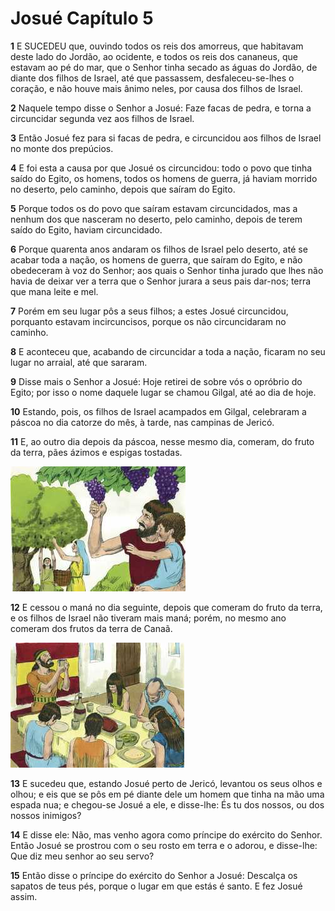 # Josué Capítulo 5

**1** 	E SUCEDEU que, ouvindo todos os reis dos amorreus, que habitavam deste lado do Jordão, ao ocidente, e todos os reis dos cananeus, que estavam ao pé do mar, que o Senhor tinha secado as águas do Jordão, de diante dos filhos de Israel, até que passassem, desfaleceu-se-lhes o coração, e não houve mais ânimo neles, por causa dos filhos de Israel.

**2** 	Naquele tempo disse o Senhor a Josué: Faze facas de pedra, e torna a circuncidar segunda vez aos filhos de Israel.

**3** 	Então Josué fez para si facas de pedra, e circuncidou aos filhos de Israel no monte dos prepúcios.

**4** 	E foi esta a causa por que Josué os circuncidou: todo o povo que tinha saído do Egito, os homens, todos os homens de guerra, já haviam morrido no deserto, pelo caminho, depois que saíram do Egito.

**5** 	Porque todos os do povo que saíram estavam circuncidados, mas a nenhum dos que nasceram no deserto, pelo caminho, depois de terem saído do Egito, haviam circuncidado.

**6** 	Porque quarenta anos andaram os filhos de Israel pelo deserto, até se acabar toda a nação, os homens de guerra, que saíram do Egito, e não obedeceram à voz do Senhor; aos quais o Senhor tinha jurado que lhes não havia de deixar ver a terra que o Senhor jurara a seus pais dar-nos; terra que mana leite e mel.

**7** 	Porém em seu lugar pôs a seus filhos; a estes Josué circuncidou, porquanto estavam incircuncisos, porque os não circuncidaram no caminho.

**8** 	E aconteceu que, acabando de circuncidar a toda a nação, ficaram no seu lugar no arraial, até que sararam.

**9** 	Disse mais o Senhor a Josué: Hoje retirei de sobre vós o opróbrio do Egito; por isso o nome daquele lugar se chamou Gilgal, até ao dia de hoje.

**10** 	Estando, pois, os filhos de Israel acampados em Gilgal, celebraram a páscoa no dia catorze do mês, à tarde, nas campinas de Jericó.

**11** 	E, ao outro dia depois da páscoa, nesse mesmo dia, comeram, do fruto da terra, pães ázimos e espigas tostadas.

![](../Images/SweetPublishing/6-5-3.jpg) 

**12** 	E cessou o maná no dia seguinte, depois que comeram do fruto da terra, e os filhos de Israel não tiveram mais maná; porém, no mesmo ano comeram dos frutos da terra de Canaã.

![](../Images/SweetPublishing/6-5-2.jpg) 

**13** 	E sucedeu que, estando Josué perto de Jericó, levantou os seus olhos e olhou; e eis que se pôs em pé diante dele um homem que tinha na mão uma espada nua; e chegou-se Josué a ele, e disse-lhe: És tu dos nossos, ou dos nossos inimigos?

**14** 	E disse ele: Não, mas venho agora como príncipe do exército do Senhor. Então Josué se prostrou com o seu rosto em terra e o adorou, e disse-lhe: Que diz meu senhor ao seu servo?

**15** 	Então disse o príncipe do exército do Senhor a Josué: Descalça os sapatos de teus pés, porque o lugar em que estás é santo. E fez Josué assim.

